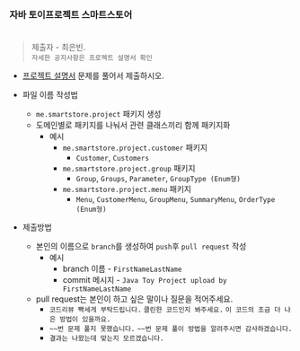 <br/>

### 자바 토이프로젝트 스마트스토어 <br/><br/>
> 제출자 - 최은빈.  
> ```자세한 공지사항은 프로젝트 설명서 확인```


- [프로젝트 설명서](https://echoiing-fastcampus-backend.notion.site/1-Smart-Store-c6ff44eddc4b4e0b908938728646c30c) 문제를 풀어서 제출하시오.

- 파일 이름 작성법
    - ````me.smartstore.project```` 패키지 생성
    - 도메인별로 패키지를 나눠서 관련 클래스끼리 함께 패키지화
      - 예시
        - ```me.smartstore.project.customer``` 패키지
          - ```Customer```, ```Customers```
        - ```me.smartstore.project.group``` 패키지
          - ```Group```, ```Groups```, ```Parameter```, ```GroupType (Enum형)```
        - ```me.smartstore.project.menu``` 패키지
          - ```Menu```, ```CustomerMenu```, ```GroupMenu```, ```SummaryMenu```, ```OrderType (Enum형)```
      
          
      
- 제출방법
    - 본인의 이름으로 ````branch````를 생성하여 ````push````후 ````pull request```` 작성
        - 예시
            - branch 이름 - ````FirstNameLastName````
            - commit 메시지 - ````Java Toy Project upload by FirstNameLastName````
    - pull request는 본인이 하고 싶은 말이나 질문을 적어주세요.
        - ````코드리뷰 빡세게 부탁드립니다.```` ````클린한 코드인지 봐주세요.```` ````이 코드의 조금 더 나은 방법이 있을까요.````
        - ````~~번 문제 풀지 못했습니다.```` ````~~번 문제 풀이 방법을 알려주시면 감사하겠습니다.````
        - ````결과는 나왔는데 맞는지 모르겠습니다.````
  
